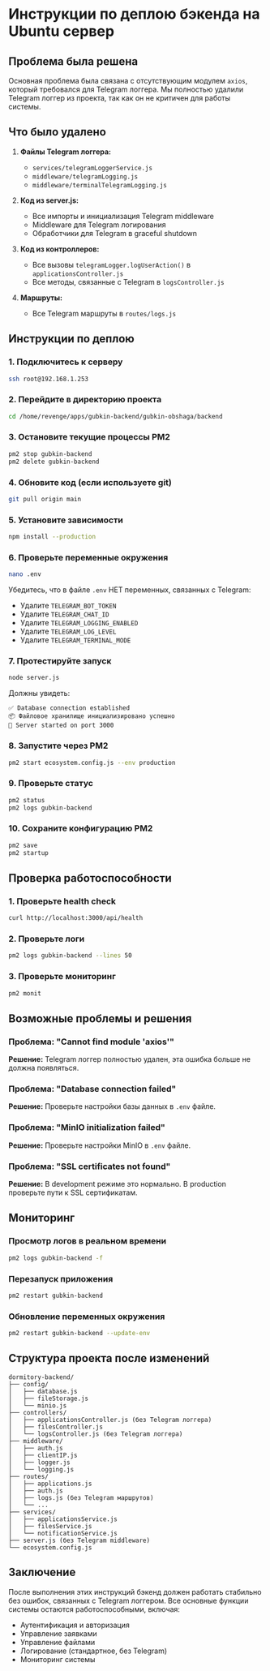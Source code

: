 # Инструкции по деплою бэкенда на Ubuntu сервер

## Проблема была решена

Основная проблема была связана с отсутствующим модулем `axios`, который требовался для Telegram логгера. Мы полностью удалили Telegram логгер из проекта, так как он не критичен для работы системы.

## Что было удалено

1. **Файлы Telegram логгера:**
   - `services/telegramLoggerService.js`
   - `middleware/telegramLogging.js`
   - `middleware/terminalTelegramLogging.js`

2. **Код из server.js:**
   - Все импорты и инициализация Telegram middleware
   - Middleware для Telegram логирования
   - Обработчики для Telegram в graceful shutdown

3. **Код из контроллеров:**
   - Все вызовы `telegramLogger.logUserAction()` в `applicationsController.js`
   - Все методы, связанные с Telegram в `logsController.js`

4. **Маршруты:**
   - Все Telegram маршруты в `routes/logs.js`

## Инструкции по деплою

### 1. Подключитесь к серверу
```bash
ssh root@192.168.1.253
```

### 2. Перейдите в директорию проекта
```bash
cd /home/revenge/apps/gubkin-backend/gubkin-obshaga/backend
```

### 3. Остановите текущие процессы PM2
```bash
pm2 stop gubkin-backend
pm2 delete gubkin-backend
```

### 4. Обновите код (если используете git)
```bash
git pull origin main
```

### 5. Установите зависимости
```bash
npm install --production
```

### 6. Проверьте переменные окружения
```bash
nano .env
```

Убедитесь, что в файле `.env` НЕТ переменных, связанных с Telegram:
- Удалите `TELEGRAM_BOT_TOKEN`
- Удалите `TELEGRAM_CHAT_ID`
- Удалите `TELEGRAM_LOGGING_ENABLED`
- Удалите `TELEGRAM_LOG_LEVEL`
- Удалите `TELEGRAM_TERMINAL_MODE`

### 7. Протестируйте запуск
```bash
node server.js
```

Должны увидеть:
```
✅ Database connection established
📦 Файловое хранилище инициализировано успешно
🚀 Server started on port 3000
```

### 8. Запустите через PM2
```bash
pm2 start ecosystem.config.js --env production
```

### 9. Проверьте статус
```bash
pm2 status
pm2 logs gubkin-backend
```

### 10. Сохраните конфигурацию PM2
```bash
pm2 save
pm2 startup
```

## Проверка работоспособности

### 1. Проверьте health check
```bash
curl http://localhost:3000/api/health
```

### 2. Проверьте логи
```bash
pm2 logs gubkin-backend --lines 50
```

### 3. Проверьте мониторинг
```bash
pm2 monit
```

## Возможные проблемы и решения

### Проблема: "Cannot find module 'axios'"
**Решение:** Telegram логгер полностью удален, эта ошибка больше не должна появляться.

### Проблема: "Database connection failed"
**Решение:** Проверьте настройки базы данных в `.env` файле.

### Проблема: "MinIO initialization failed"
**Решение:** Проверьте настройки MinIO в `.env` файле.

### Проблема: "SSL certificates not found"
**Решение:** В development режиме это нормально. В production проверьте пути к SSL сертификатам.

## Мониторинг

### Просмотр логов в реальном времени
```bash
pm2 logs gubkin-backend -f
```

### Перезапуск приложения
```bash
pm2 restart gubkin-backend
```

### Обновление переменных окружения
```bash
pm2 restart gubkin-backend --update-env
```

## Структура проекта после изменений

```
dormitory-backend/
├── config/
│   ├── database.js
│   ├── fileStorage.js
│   └── minio.js
├── controllers/
│   ├── applicationsController.js (без Telegram логгера)
│   ├── filesController.js
│   └── logsController.js (без Telegram логгера)
├── middleware/
│   ├── auth.js
│   ├── clientIP.js
│   ├── logger.js
│   └── logging.js
├── routes/
│   ├── applications.js
│   ├── auth.js
│   ├── logs.js (без Telegram маршрутов)
│   └── ...
├── services/
│   ├── applicationsService.js
│   ├── filesService.js
│   └── notificationService.js
├── server.js (без Telegram middleware)
└── ecosystem.config.js
```

## Заключение

После выполнения этих инструкций бэкенд должен работать стабильно без ошибок, связанных с Telegram логгером. Все основные функции системы остаются работоспособными, включая:

- Аутентификация и авторизация
- Управление заявками
- Управление файлами
- Логирование (стандартное, без Telegram)
- Мониторинг системы

